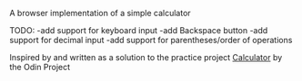 A browser implementation of a simple calculator

TODO:
-add support for keyboard input
-add Backspace button
-add support for decimal input
-add support for parentheses/order of operations
    
Inspired by and written as a solution to the practice project
[Calculator](https://www.theodinproject.com/courses/web-development-101/lessons/calculator) by the Odin Project

